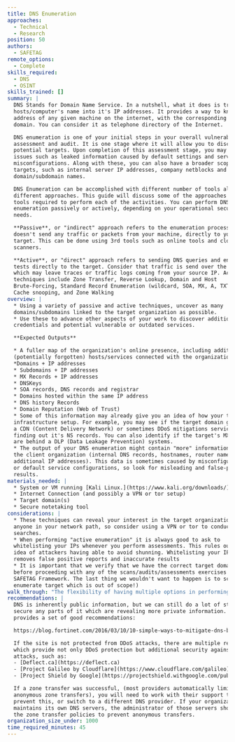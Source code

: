 ```yaml
---
title: DNS Enumeration
approaches:
  - Technical
  - Research
position: 50
authors:
  - SAFETAG
remote_options:
  - Complete
skills_required:
  - DNS
  - OSINT
skills_trained: []
summary: |
  DNS Stands for Domain Name Service. In a nutshell, what it does is translate
  hosts/computer's name into it's IP addresses. It provides a way to know the IP
  address of any given machine on the internet, with the corresponding URL, or
  domain. You can consider it as telephone directory of the Internet.

  DNS enumeration is one of your initial steps in your overall vulnerability
  assessment and audit. It is one stage where it will allow you to discover more
  potential targets. Upon completion of this assessment stage, you may find
  issues such as leaked information caused by default settings and server
  misconfigurations. Along with these, you can also have a broader scope of
  targets, such as internal server IP addresses, company netblocks and
  domain/subdomain names.

  DNS Enumeration can be accomplished with different number of tools along with
  different approaches. This guide will discuss some of the approaches and the
  tools required to perform each of the activities. You can perform DNS
  enumeration passively or actively, depending on your operational security
  needs.

  **Passive**, or "indirect" approach refers to the enumeration process that
  doesn't send any traffic or packets from your machine, directly to your
  target. This can be done using 3rd tools such as online tools and cloud based
  scanners.

  **Active**, or "direct" approach refers to sending DNS queries and enumeration
  tests directly to the target. Consider that traffic is send over the target
  which may leave traces or traffic logs coming from your source IP. Active
  techniques include Zone Transfer, Reverse Lookup, Domain and Host
  Brute-Forcing, Standard Record Enumeration (wildcard, SOA, MX, A, TXT etc),
  Cache snooping, and Zone Walking
overview: |
  * Using a variety of passive and active techniques, uncover as many
  domains/subdomains linked to the target organization as possible.
  * Use these to advance other aspects of your work to discover additional
  credentials and potential vulnerable or outdated services.

  **Expected Outputs**

  * A fuller map of the organization's online presence, including additional
  (potentially forgotten) hosts/services connected with the organization.
  *Domains + IP addresses
  * Subdomains + IP addresses
  * MX Records + IP addresses
  * DNSKeys
  * SOA records, DNS records and registrar
  * Domains hosted within the same IP address
  * DNS history Records
  * Domain Reputation (Web of Trust)
  * Some of this information may already give you an idea of how your target's
  infrastructure setup. For example, you may see if the target domain goes into
  a CDN (Content Delivery Network) or sometimes DDoS mitigations services by
  finding out it's NS records. You can also identify if the target's MX records
  are behind a DLP (Data Leakage Prevention) systems.
  * The output of your DNS enumeration might contain "more" information about
  the client organization (internal DNS records, hostnames, router names,
  additional IP addresses). This data is sometimes caused by misconfigured DNS
  or default service configurations, so look for misleading and false-positive
  results.
materials_needed: |
  * System or VM running [Kali Linux.](https://www.kali.org/downloads/)
  * Internet Connection (and possibly a VPN or tor setup)
  * Target domain(s)
  * Secure notetaking tool
considerations: |
  * These techniques can reveal your interest in the target organization to
  anyone in your network path, so consider using a VPN or tor to conduct
  searches.
  * When performing "active enumeration" it is always good to ask to
  whitelisting your IPs whenever you perform assessments. This rules out the
  idea of attackers having able to avoid shunning. Whitelisting your IPs also
  removes false positive reports and inaccurate results
  * It is important that we verify that we have the correct target domain(s)
  before proceeding with any of the scans/audits/assessments exercises within
  SAFETAG Framework. The last thing we wouldn't want to happen is to scan and
  enumerate target which is out of scope!)
walk_through: "The flexibility of having multiple options in performing a DNS enumeration activity is the key for a successful enumeration. As a practice, comparing results can help in assuring that the information we gather is accurate.\n\n\n**A note on DDoS Protection Services** Your investigation may be blocked by DDoS protection services which operate at the DNS level such as Deflect or CloudFlare. [\"CloudFlair\"](https://blog.christophetd.fr/bypassing-cloudflare-using-internet-wide-scan-data/) provides some options in this case, as does tracking DNS and IP history to see if only DNS records changed.\n\nOne way to identify if a website is using DDoS service or not is by investigating it's DNS record. Since that we're working with organizations may not have enough funding to subscribe to a DNS mitigation service, lot's of time you will see them not using DDoS protection.\n\n  - [Into DNS](https://intodns.com)\n\nLooking up ```Server Names``` or your ```A Record``` that points to a particular 3rd party CDN DDoS service such as the following examples:\n\n    - brianna.ns.cloudflare.com (Cloudflare)\n    - toby.ns.cloudflare.com (Cloudflare)\n    - 4k9o.x.incapdns.net (Incapsula)\n    - e3396.dscx.akamaiedge.net (Akamai)\n\nIf these appears on your result, then there's a high probability that your target is behind DDoS service\n\n\n\n**DNS Enumerations Tools:**\n\n| Tools | Description | Type | Technique |\n|-------|------------------------------------------------------|------|------|\n|[Robtex](https://www.robtex.com/)|Gathers public information about IP numbers, domain names, host names, Autonomous systems, routes etc, then indexes the data in a big database and provide free access to that data | Online | Passive |\n|[DNSdumpster](https://dnsdumpster.com/)|Free domain research tool that can discover hosts related to a domain, results with banners for HTTP, FTP, SSH & Telnet |Online | Passive |\n|[CentralOps-Domain Dossier](https://centralops.net/co/)|Investigates domains and IP addresses. Gathers registrant information, DNS records, Network and Domain Whois Records, services scans and traceroutes | Online | Passive |\n|[DNSSEC Analyzer](http://dnssec-debugger.verisignlabs.com/)| Checks for DNSSEC keys managment and configurations records | Online | Passive |\n|[Recon-ng](https://bitbucket.org/LaNMaSteR53/recon-ng)| Automated web reconnaissance framework written in Python. Complete with independent modules, database interaction, built-in convenience functions, interactive help and command completion. | Script | Active |\n[IntoDNS](https://intodns.com/) | IntoDNS checks the health and configuration of your DNS and provides report on MX records too. Provides suggestions to fix and improve findings | Online | Passive |\n|[YougetSignal](https://www.yougetsignal.com/tools/web-sites-on-web-server/)| Helps you find other sites being hosted on a particular IP address, verifying if the target is using a shared hosting service | Online | Passive |\n|[DNSRecon](https://github.com/darkoperator/dnsrecon)|A Python script written by Carlos Perez for conducting DNS reconnaissance. It can enumerate general DNS records, perform zone transfers, perform reverse lookups, and brute-force subdomains among other functions. It will even perform Google scanning, automating the process we discussed in the Using Google to find subdomains section. | Script | Active |\n|[DNSenum](https://github.com/fwaeytens/dnsenum)|multithreaded perl script to enumerate DNS information of a domain and to discover non-contiguous ip blocks.|Script|Online|\n\nSpecific instructions for selected tools/techniques follows:\n\n###### Variant: Passive: Third Party and Online Tools\n\n\nUsing 3rd party and online tools can help an auditor/tester in avoiding his/her machine to generate logs on the target's end. In cases where the target, or partner organization who requests for an audit/assessment has some security devices in place (IDS/IPS, Firewall etc.) Generating logs from your machine/network may result sometimes in our traffic getting blocked due to \"automatic blocking\" features in these security devices/appliances.\n\n**Passive** tools include:\n\n  - [Robtex](https://www.robtex.com)\n  - [DNSDumpster](https://dnsdumpster.com)\n  - [CentralOps Domain Dossier](https://centralops.net/co/DomainDossier.aspx)\n  - [DNSSEC analyzer](http://dnssec-debugger.verisignlabs.com)\n  - [IntoDNS](https://intodns.com)\n  - [YougetSignal Reverse IP Domain Check](https://www.yougetsignal.com/tools/web-sites-on-web-server)\n\n###### Variant: Active: DNSrecon\n\n\nDNSrecon (available in Kali 2017 Release) is a powerful DNS enumeration script that can help and auditor in gathering information during the recon stage. This tool checks all NS records for Zone transfers, enumerate general DNS records for a given domain (MX, SOA, NS, A, AAAA, SPF and TXT). Performs SRV record enumeration and TLD (Top Level Domain) Expansion to name some.\n\nThis exercise will help you in performing some of the DNS enumeration methods using DNSrecon and generate information which you can add to your database to be used for other avenues of testing.\n\nPerform basic DNS enumeration on target:\n\n\t root@kali:~# dnsrecon -d <target domain>\n\nPerform DNS Zone Transfer enumeration:\n\n\t root@kali:~# dnsrecon -d <target.domain> -a\n\t root@kali:~# dnsrecon -d <target.domain> -t axfr\n\nPerform Reverse Lookup:\n\n\t root@kali:~# dnrecon -r <start-IP-to-end-IP>\n\nDomain Brute-Force:\n\n\t root@kali:~# dnsrecon -d <target.domain> -D <namelist> -t brt\n\nCache Snooping:\n\n\t root@kali:~# dnsrecon -t snoop -n Sever -D <Dictionary>\n\nZone Walking:\n\n\t root@kali:~# dnsrecon -d <target.domain> -t zonewalk\n\n###### Variant: Active: DNSenum\n\n\nDNSenum, just like DNSrecon, is a tool designed to analyze DNS information of a specific DNS target. From zone transfer, hostname and subdomain dictionary brute force, reverse lookup service record and standard record query and top level domain name expansion, results are almost identical for both assessment tools.\n\nYou can use DNSenum from the Kali terminal and MSF Console platform as an auxilliary.\n\nTo access DNSenum, simply type the command ```dnsenum```. (You can add ```-h``` for help options.)\n\n ```root@kali:~# dnsenum```\n\nThe table below will help you get started with your DNS enumeration using ```dnsenum``` tool.\n\n| DNS Command | Description |\n|-------------|-------------------------------------------------------|\n|dnsenum -h|Display ```Help``` options|\n|dnsenum ```domain.com```|Performs basic DNS enumeration|\n|dnsenum --enum ```domain.com```|Performs fast enumeration ```(equivalent to --threads 5 -s 15 -w)```|\n|dnsenum -f ```list.txt``` -r <```domain.com```>|Performing hostname and subdomain directory bruteforce using the ```list.txt``` file|\n|dnsenum -f list.txt -s 5 -p 5 ```domain.com```|Enumerate using subdomain list,```(list.txt)``` scrap 5 subdomains ```(-s)```, with 5 Google result pages ```(-p)```|\n|dnsenum -f ```list.txt``` -o ```result.xml``` ```internews.org```|Enumerate target with subdomain list ```(list.exe)```, generates output in XML format ```-o``` |\n\n###### Variant: Active: DNS Zone Transfer\n\nAnonymous individuals online can request the full list of the hostnames on the organizations domain. Responding to zone requests from anyone on the Internet is comparable to providing an inventory of office locations, pending projects and service providers to anyone who asks. As such, it is not inherently dangerous, but it does require that the organization not rely on the assumption that unpublicized URLs are in fact secret.\n\nAn overly permissive domain name service (DNS) provider allows an attacker to enumerate online services that the organization might think are “hidden” because they have not been (intentionally) published. A zone transfer returns all of the hostnames at a particular domain, or “zone.” So, a request for sample.org may return www.sample.org, webmail.sample.org and ftp.sample.org, along with other less obviously guessable targets, such as wordpress-testing.sample.org.\n\nWhile any user should be able to use a name server to look up a hostname and convert it to the corresponding IP address, most well-administered name servers allow full “zone transfer” requests only from a specific list of authorized locations (often themselves subsidiary name servers).\n\nDetermine the authoritative name server(s) for the organization’s primary domain:\n\n```\n$ host -t ns sample.org\nsample.org name server ns1.something.net.\nsample.org name server ns2.something.net.\n```\n\nAttempt a zone transfer on that domain, using that name server:\n\n```\n$ host -l sample.org ns1.something.net\nUsing domain server:\nName: ns1.something.net\nAddress: 256.0.0.1#53\nAliases:\n\nwww.sample.org has address 256.0.0.2\nmail.sample.org has address 256.0.0.3\nwebmail.sample.org has address 256.0.0.4\nftp.sample.org has address 256.0.0.5\nfoo.sample.org has address 256.0.0.6\nbar.sample.org has address 256.0.0.7\n```\n\n\n###### Variant: Active: MX Records\n\nMX, or Mail Exchange, records are required to be public for any domain you wish to receive email through. These records can still reveal sensitive information about an organization's hosting set-up and office software in use through further scanning (see [Vulnerability Scanning](https://safetag.org/activities/vulnerability_scanning)). MX Records can reveal vulnerable mail servers or information about other services hosted internally. Unless other assessments reveals specific vulnerabilities in e-mail services used, there is no specific action to take. If an orgnization is self-hosting email, it may be advisable to suggest outsourcing that if funds permit. While self-hosted email provides more control and potentially security, managing the security of the server is a complex job. Other mail services can provide some level of protection by being a first-pass check for spam and viruses, and (slightly) reducing the visibility of an organizational mail server.\n\n```\nroot@bt:~# host -t mx sample.org\nsample.org mail is handled by 21 mail.sample.org\n```\n\nDetermine the IP address of the mail server:\n\n```\nroot@bt:~# host mail.sample.org\nmail.sample.org has address 256.0.0.3\n```\n"
recommendations: |
  DNS is inherently public information, but we can still do a lot of steps to
  secure any parts of it which are revealing more private information. Fortinet
  provides a set of good recommendations:

  https://blog.fortinet.com/2016/03/10/10-simple-ways-to-mitigate-dns-based-ddos-attacks

  If the site is not protected from DDoS attacks, there are multiple resources
  which provide not only DDoS protection but additional security against
  attacks, such as:
  - [Deflect.ca](https://deflect.ca)
  - [Project Galileo by Cloudflare](https://www.cloudflare.com/galileo)
  - [Project Shield by Google](https://projectshield.withgoogle.com/public)

  If a zone transfer was successful, (most providers automatically limit
  anonymous zone transfers), you will need to work with their support team to
  prevent this, or switch to a different DNS provider. If your organization
  maintains its own DNS servers, the administrator of those servers should check
  the zone transfer policies to prevent anonymous transfers.
organization_size_under: 1000
time_required_minutes: 45
---
```

